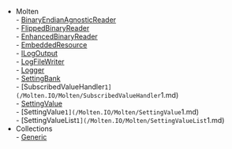 ﻿  
 - Molten  
        -  [BinaryEndianAgnosticReader](/Molten.IO/Molten/BinaryEndianAgnosticReader.md)  
        -  [FlippedBinaryReader](/Molten.IO/Molten/FlippedBinaryReader.md)  
        -  [EnhancedBinaryReader](/Molten.IO/Molten/EnhancedBinaryReader.md)  
        -  [EmbeddedResource](/Molten.IO/Molten/EmbeddedResource.md)  
        -  [ILogOutput](/Molten.IO/Molten/ILogOutput.md)  
        -  [LogFileWriter](/Molten.IO/Molten/LogFileWriter.md)  
        -  [Logger](/Molten.IO/Molten/Logger.md)  
        -  [SettingBank](/Molten.IO/Molten/SettingBank.md)  
        -  [SubscribedValueHandler`1](/Molten.IO/Molten/SubscribedValueHandler`1.md)  
        -  [SettingValue](/Molten.IO/Molten/SettingValue.md)  
        -  [SettingValue`1](/Molten.IO/Molten/SettingValue`1.md)  
        -  [SettingValueList`1](/Molten.IO/Molten/SettingValueList`1.md)  
 - Collections  
                            -  [Generic](/Molten.IO/Molten/SettingValueList`1/op_Implicit~System/Collections/Generic.md)